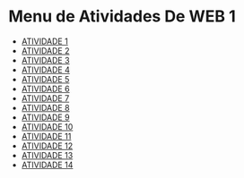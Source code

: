 # Menu de Atividades De WEB 1

- [ATIVIDADE 1 ]( https://thaystavaress.github.io/atividade01/)
- [ATIVIDADE 2 ](https://thaystavaress.github.io/Atividade-02-Web1/)
- [ATIVIDADE 3 ]( https://thaystavaress.github.io/Atividade-03/)
- [ATIVIDADE 4 ](https://thaystavaress.github.io/Atividade-04/)
- [ATIVIDADE 5 ](https://thaystavaress.github.io/Atividade-05/)
- [ATIVIDADE 6 ](https://thaystavaress.github.io/Atividade-06/)
- [ATIVIDADE 7 ](https://thaystavaress.github.io/Atividade-07/)
- [ATIVIDADE 8 ]()
- [ATIVIDADE 9 ]()
- [ATIVIDADE 10 ]()
- [ATIVIDADE 11 ]()
- [ATIVIDADE 12 ]()
- [ATIVIDADE 13 ]()
- [ATIVIDADE 14 ]()
